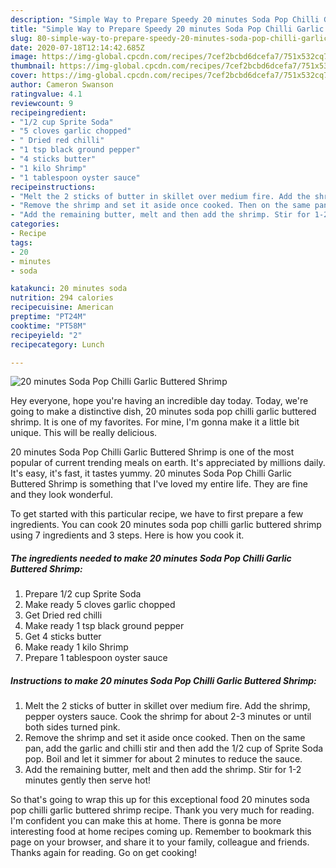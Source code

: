 ```yaml
---
description: "Simple Way to Prepare Speedy 20 minutes Soda Pop Chilli Garlic Buttered Shrimp"
title: "Simple Way to Prepare Speedy 20 minutes Soda Pop Chilli Garlic Buttered Shrimp"
slug: 80-simple-way-to-prepare-speedy-20-minutes-soda-pop-chilli-garlic-buttered-shrimp
date: 2020-07-18T12:14:42.685Z
image: https://img-global.cpcdn.com/recipes/7cef2bcbd6dcefa7/751x532cq70/20-minutes-soda-pop-chilli-garlic-buttered-shrimp-recipe-main-photo.jpg
thumbnail: https://img-global.cpcdn.com/recipes/7cef2bcbd6dcefa7/751x532cq70/20-minutes-soda-pop-chilli-garlic-buttered-shrimp-recipe-main-photo.jpg
cover: https://img-global.cpcdn.com/recipes/7cef2bcbd6dcefa7/751x532cq70/20-minutes-soda-pop-chilli-garlic-buttered-shrimp-recipe-main-photo.jpg
author: Cameron Swanson
ratingvalue: 4.1
reviewcount: 9
recipeingredient:
- "1/2 cup Sprite Soda"
- "5 cloves garlic chopped"
- " Dried red chilli"
- "1 tsp black ground pepper"
- "4 sticks butter"
- "1 kilo Shrimp"
- "1 tablespoon oyster sauce"
recipeinstructions:
- "Melt the 2 sticks of butter in skillet over medium fire. Add the shrimp, pepper oysters sauce. Cook the shrimp for about 2-3 minutes or until both sides turned pink."
- "Remove the shrimp and set it aside once cooked. Then on the same pan, add the garlic and chilli stir and then add the 1/2 cup of Sprite Soda pop. Boil and let it simmer for about 2 minutes to reduce the sauce."
- "Add the remaining butter, melt and then add the shrimp. Stir for 1-2 minutes gently then serve hot!"
categories:
- Recipe
tags:
- 20
- minutes
- soda

katakunci: 20 minutes soda 
nutrition: 294 calories
recipecuisine: American
preptime: "PT24M"
cooktime: "PT58M"
recipeyield: "2"
recipecategory: Lunch

---
```



![20 minutes Soda Pop Chilli Garlic Buttered Shrimp](https://img-global.cpcdn.com/recipes/7cef2bcbd6dcefa7/751x532cq70/20-minutes-soda-pop-chilli-garlic-buttered-shrimp-recipe-main-photo.jpg)

Hey everyone, hope you're having an incredible day today. Today, we're going to make a distinctive dish, 20 minutes soda pop chilli garlic buttered shrimp. It is one of my favorites. For mine, I'm gonna make it a little bit unique. This will be really delicious.



20 minutes Soda Pop Chilli Garlic Buttered Shrimp is one of the most popular of current trending meals on earth. It's appreciated by millions daily. It's easy, it's fast, it tastes yummy. 20 minutes Soda Pop Chilli Garlic Buttered Shrimp is something that I've loved my entire life. They are fine and they look wonderful.


To get started with this particular recipe, we have to first prepare a few ingredients. You can cook 20 minutes soda pop chilli garlic buttered shrimp using 7 ingredients and 3 steps. Here is how you cook it.

<!--inarticleads1-->

##### The ingredients needed to make 20 minutes Soda Pop Chilli Garlic Buttered Shrimp:

1. Prepare 1/2 cup Sprite Soda
1. Make ready 5 cloves garlic chopped
1. Get  Dried red chilli
1. Make ready 1 tsp black ground pepper
1. Get 4 sticks butter
1. Make ready 1 kilo Shrimp
1. Prepare 1 tablespoon oyster sauce




<!--inarticleads2-->

##### Instructions to make 20 minutes Soda Pop Chilli Garlic Buttered Shrimp:

1. Melt the 2 sticks of butter in skillet over medium fire. Add the shrimp, pepper oysters sauce. Cook the shrimp for about 2-3 minutes or until both sides turned pink.
1. Remove the shrimp and set it aside once cooked. Then on the same pan, add the garlic and chilli stir and then add the 1/2 cup of Sprite Soda pop. Boil and let it simmer for about 2 minutes to reduce the sauce.
1. Add the remaining butter, melt and then add the shrimp. Stir for 1-2 minutes gently then serve hot!




So that's going to wrap this up for this exceptional food 20 minutes soda pop chilli garlic buttered shrimp recipe. Thank you very much for reading. I'm confident you can make this at home. There is gonna be more interesting food at home recipes coming up. Remember to bookmark this page on your browser, and share it to your family, colleague and friends. Thanks again for reading. Go on get cooking!
